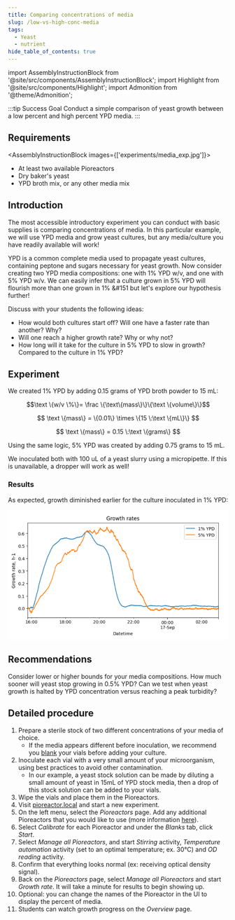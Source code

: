 ```yaml
---
title: Comparing concentrations of media
slug: /low-vs-high-conc-media
tags: 
  - Yeast
  - nutrient
hide_table_of_contents: true
---
```


import AssemblyInstructionBlock from '@site/src/components/AssemblyInstructionBlock';
import Highlight from '@site/src/components/Highlight';
import Admonition from '@theme/Admonition';

:::tip Success Goal 
Conduct a simple comparison of yeast growth between a low percent and high percent YPD media.
:::

## Requirements

<AssemblyInstructionBlock images={['experiments/media_exp.jpg']}>

*   At least two available Pioreactors
*   Dry baker's yeast
*   YPD broth mix, or any other media mix

</AssemblyInstructionBlock>

## Introduction

The most accessible introductory experiment you can conduct with basic supplies is comparing concentrations of media. In this particular example, we will use YPD media and grow yeast cultures, but any media/culture you have readily available will work! 

YPD is a common complete media used to propagate yeast cultures, containing peptone and sugars necessary for yeast growth. Now consider creating two YPD media compositions: one with 1% YPD w/v, and one with 5% YPD w/v. We can easily infer that a culture grown in 5% YPD will flourish more than one grown in 1% &#151 but let's explore our hypothesis further! 

Discuss with your students the following ideas: 
*	How would both cultures start off? Will one have a faster rate than another? Why?
*	Will one reach a higher growth rate? Why or why not? 
*	How long will it take for the culture in 5% YPD to slow in growth? Compared to the culture in 1% YPD? 

## Experiment

We created 1% YPD by adding 0.15 grams of YPD broth powder to 15 mL:

$$\text \{w/v \%\}= \frac \{\text\{mass\}\}\{\text \{volume\}\}$$

$$
\text \{mass\} = \{0.01\} \times \{15 \:\text \{mL\}\}
$$

$$
\text \{mass\} = 0.15 \:\text \{grams\}
$$

Using the same logic, 5% YPD was created by adding 0.75 grams to 15 mL.

We inoculated both with 100 uL of a yeast slurry using a micropipette. If this is unavailable, a dropper will work as well!  

### Results 

As expected, growth diminished earlier for the culture inoculated in 1% YPD: 

![](/img/experiments/ypd-conc-exp.png)


## Recommendations 

Consider lower or higher bounds for your media compositions. How much sooner will yeast stop growing in 0.5% YPD? Can we test when yeast growth is halted by YPD concentration versus reaching a peak turbidity? 

## Detailed procedure

1. Prepare a sterile stock of two different concentrations of your media of choice.
	* If the media appears different before inoculation, we recommend you [blank](/user-guide/set-up-an-experiment#blanking) your vials before adding your culture. 
2. Inoculate each vial with a very small amount of your microorganism, using best practices to avoid other contamination.
	* In our example, a yeast stock solution can be made by diluting a small amount of yeast in 15mL of YPD stock media, then a drop of this stock solution can be added to your vials.
3. Wipe the vials and place them in the Pioreactors. 
4. Visit [pioreactor.local](http://pioreactor.local) and start a new experiment.
5. On the left menu, select the _Pioreactors_ page. Add any additional Pioreactors that you would like to use (more information [here](/user-guide/create-cluster)).
6. Select _Calibrate_ for each Pioreactor and under the _Blanks_ tab, click _Start_.
7. Select _Manage all Pioreactors_, and start _Stirring_ activity, _Temperature automation_ activity (set to an optimal temperature; ex. 30°C) and _OD reading_ activity.
8. Confirm that everything looks normal (ex: receiving optical density signal).
9.	Back on the _Pioreactors_ page, select _Manage all Pioreactors_ and start _Growth rate_. It will take a minute for results to begin showing up. 
10. Optional: you can change the names of the Pioreactor in the UI to display the percent of media. 
11. Students can watch growth progress on the _Overview_ page.

